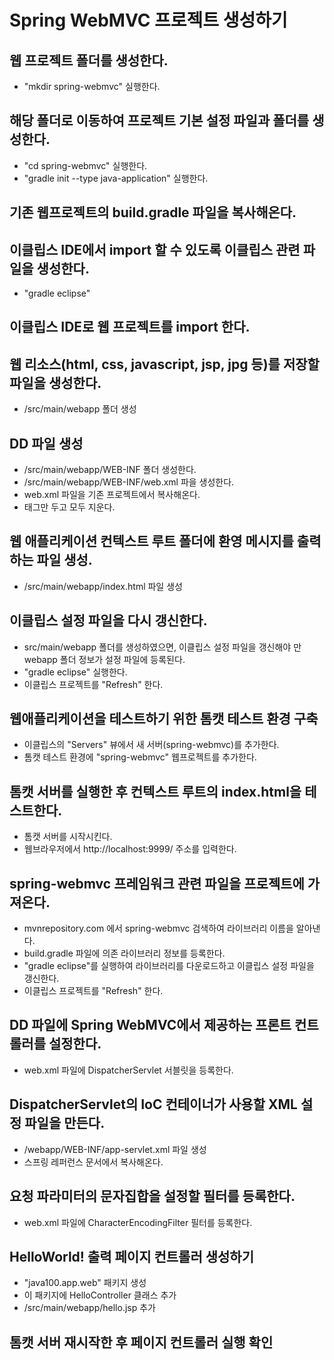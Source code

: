 # Spring WebMVC 프로젝트 생성하기

## 웹 프로젝트 폴더를 생성한다.
- "mkdir spring-webmvc" 실행한다.

## 해당 폴더로 이동하여 프로젝트 기본 설정 파일과 폴더를 생성한다.
- "cd spring-webmvc" 실행한다.
- "gradle init --type java-application" 실행한다.

## 기존 웹프로젝트의 build.gradle 파일을 복사해온다.

## 이클립스 IDE에서 import 할 수 있도록 이클립스 관련 파일을 생성한다.
- "gradle eclipse"

## 이클립스 IDE로 웹 프로젝트를 import 한다.

## 웹 리소스(html, css, javascript, jsp, jpg 등)를 저장할 파일을 생성한다.
- /src/main/webapp 폴더 생성

## DD 파일 생성
- /src/main/webapp/WEB-INF 폴더 생성한다.
- /src/main/webapp/WEB-INF/web.xml 파을 생성한다.
- web.xml 파일을 기존 프로젝트에서 복사해온다.
- <welcome-file-list> 태그만 두고 모두 지운다.

## 웹 애플리케이션 컨텍스트 루트 폴더에 환영 메시지를 출력하는 파일 생성.
- /src/main/webapp/index.html 파일 생성

## 이클립스 설정 파일을 다시 갱신한다.
- src/main/webapp 폴더를 생성하였으면, 이클립스 설정 파일을 갱신해야 만 webapp 폴더 정보가 설정 파일에 등록된다.
- "gradle eclipse" 실행한다.
- 이클립스 프로젝트를 "Refresh" 한다.
  
## 웹애플리케이션을 테스트하기 위한 톰캣 테스트 환경 구축
- 이클립스의 "Servers" 뷰에서 새 서버(spring-webmvc)를 추가한다.
- 톰캣 테스트 환경에 "spring-webmvc" 웹프로젝트를 추가한다.

## 톰캣 서버를 실행한 후 컨텍스트 루트의 index.html을 테스트한다.
- 톰캣 서버를 시작시킨다.
- 웹브라우저에서 http://localhost:9999/ 주소를 입력한다.

## spring-webmvc 프레임워크 관련 파일을 프로젝트에 가져온다.
- mvnrepository.com 에서 spring-webmvc 검색하여 라이브러리 이름을 알아낸다.
- build.gradle 파일에 의존 라이브러리 정보를 등록한다.
- "gradle eclipse"를 실행하여 라이브러리를 다운로드하고 이클립스 설정 파일을 갱신한다.
- 이클립스 프로젝트를 "Refresh" 한다.

## DD 파일에 Spring WebMVC에서 제공하는 프론트 컨트롤러를 설정한다.
- web.xml 파일에 DispatcherServlet 서블릿을 등록한다.

## DispatcherServlet의 IoC 컨테이너가 사용할 XML 설정 파일을 만든다.
- /webapp/WEB-INF/app-servlet.xml 파일 생성
- 스프링 레퍼런스 문서에서 복사해온다.

## 요청 파라미터의 문자집합을 설정할 필터를 등록한다.
- web.xml 파일에 CharacterEncodingFilter 필터를 등록한다.

## HelloWorld! 출력 페이지 컨트롤러 생성하기
- "java100.app.web" 패키지 생성 
- 이 패키지에 HelloController 클래스 추가
- /src/main/webapp/hello.jsp 추가

## 톰캣 서버 재시작한 후 페이지 컨트롤러 실행 확인






